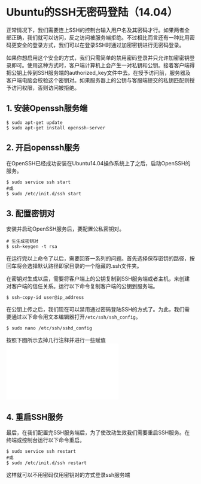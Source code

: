 # Ubuntu的SSH无密码登陆（14.04）

正常情况下，我们需要连上SSH的控制台输入用户名及其密码才行。如果两者全部正确，我们就可以访问，反之访问被服务端拒绝。不过相比而言还有一种比用密码更安全的登录方式，我们可以在登录SSH时通过加密密钥进行无密码登录。

如果你想启用这个安全的方式，我们只需简单的禁用密码登录并只允许加密密钥登录即可。使用这种方式时，客户端计算机上会产生一对私钥和公钥。接着客户端得把公钥上传到SSH服务端的authorized_key文件中去。在授予访问前，服务器及客户端电脑会校验这个密钥对。如果服务器上的公钥与客服端提交的私钥匹配则授予访问权限，否则访问被拒绝。

## 1. 安装Openssh服务端
```shell 
$ sudo apt-get update
$ sudo apt-get install openssh-server
```

## 2. 开启openssh服务
在OpenSSH已经成功安装在Ubuntu14.04操作系统上了之后，启动OpenSSH的服务。

```shell
$ sudo service ssh start
#或
$ sudo /etc/init.d/ssh start
```

## 3. 配置密钥对
安装并启动OpenSSH服务后，要配置公私密钥对。

```shell
# 生生成密钥对
$ ssh-keygen -t rsa
```
在运行完以上命令了以后，需要回答一系列的问题。首先选择保存密钥的路径，按回车将会选择默认路径即家目录的一个隐藏的.ssh文件夹。

在密钥对生成以后，需要将客户端上的公钥复制到SSH服务端或者主机，来创建对客户端的信任关系。运行以下命令复制客户端的公钥到服务端。

```shell
$ ssh-copy-id user@ip_address
```
在公钥上传之后，我们现在可以禁用通过密码登陆SSH的方式了。为此，我们需要通过以下命令用文本编辑器打开`/etc/ssh/ssh_config`。

```shell
$ sudo nano /etc/ssh/sshd_config
```

按照下图所示去掉几行注释并进行一些赋值
![openssh-server](./images/openssh-server.md)

## 4. 重启SSH服务
最后，在我们配置完SSH服务端后，为了使改动生效我们需要重启SSH服务。在终端或控制台运行以下命令重启。

```shell
$ sudo service ssh restart
#或
$ sudo /etc/init.d/ssh restart
```
这样就可以不用密码仅用密钥对的方式登录ssh服务端